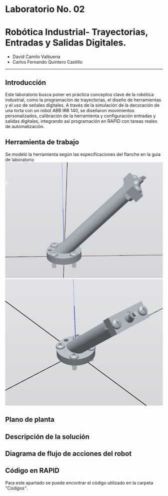 # Laboratorio No. 02
# Robótica Industrial- Trayectorias, Entradas y Salidas Digitales.

* David Camilo Valbuena
* Carlos Fernando Quintero Castillo
---

## Introducción 
Este laboratorio busca poner en práctica conceptos clave de la robótica industrial, como la programación de trayectorias, el diseño de herramientas y el uso de señales digitales. A través de la simulación de la decoración de una torta con un robot ABB IRB 140, se diseñaron movimientos personalizados, calibración de la herramienta y configuración entradas y salidas digitales, integrando así programación en RAPID con tareas reales de automatización.

## Herramienta de trabajo
Se modeló la herramienta según las especificaciones del flanche en la guia de laboratorio 
![her1](/her1.png)
![her2](/her2.png)

## Plano de planta




## Descripción de la solución 
## Diagrama de flujo de acciones del robot
## Código en RAPID

Para este apartado se puede encontrar el código utilizado en la carpeta *"Códigos"*.
